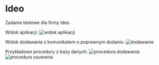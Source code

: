 # Ideo
Zadanie testowe dla firmy Ideo

Widok aplikacji:
![widok aplikacji](https://user-images.githubusercontent.com/25456823/38715889-393a1ff2-3ede-11e8-8421-68898b708e11.PNG)

Widok dodawania z komunikatem o poprawnym dodaniu:
![dodawanie](https://user-images.githubusercontent.com/25456823/38716133-6230d792-3edf-11e8-9a58-719519f8ecf0.PNG)

Przykładowe procedury z bazy danych: 
![procedura dodawania](https://user-images.githubusercontent.com/25456823/38716005-c4d1482e-3ede-11e8-9dab-92fe5996ee14.PNG)
![procedura usuwania](https://user-images.githubusercontent.com/25456823/38716007-c7bed114-3ede-11e8-9f1b-b51b8b7ba715.PNG)

